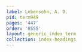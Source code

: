 ```yaml
---
label: Lebensohn, A. D.
pid: term949
pages: '447'
order: '0555'
layout: generic_index_term
collection: index-headings
---
```

